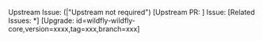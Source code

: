 Upstream Issue: (<TICKET>|"Upstream not required")
[Upstream PR: <PR>]
Issue: <TICKET>
[Related Issues: <TICKET>*]
[Upgrade: id=wildfly-wildfly-core,version=xxxx,tag=xxx,branch=xxx]
